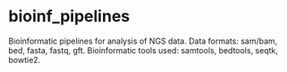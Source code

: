 # bioinf_pipelines

Bioinformatic pipelines for analysis of NGS data.
Data formats: sam/bam, bed, fasta, fastq, gft.
Bioinformatic tools used: samtools, bedtools, seqtk, bowtie2.

